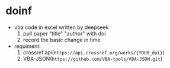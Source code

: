 # doinf
* vba code in excel written by deepseek
  1.  pull paper "title" "author" with doi 
  2.  record the basic change in time 
* requiment:
  1. crossref.api(`https://api.crossref.org/works/{YOUR_doi}`)
  2. VBA-JSON(`https://github.com/VBA-tools/VBA-JSON.git`)
